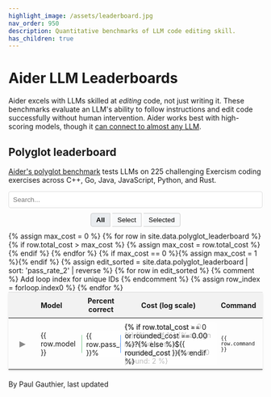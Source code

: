 ```yaml
---
highlight_image: /assets/leaderboard.jpg
nav_order: 950
description: Quantitative benchmarks of LLM code editing skill.
has_children: true
---
```



# Aider LLM Leaderboards

Aider excels with LLMs skilled at *editing* code, not just writing it.
These benchmarks evaluate an LLM's ability to follow instructions and edit code successfully without
human intervention.
Aider works best with high-scoring models, though it [can connect to almost any LLM](/docs/llms.html).


## Polyglot leaderboard

[Aider's polyglot benchmark](https://aider.chat/2024/12/21/polyglot.html#the-polyglot-benchmark) tests LLMs on 225 challenging Exercism coding exercises across C++, Go, Java, JavaScript, Python, and Rust.

<input type="text" id="editSearchInput" placeholder="Search..." style="width: 100%; max-width: 800px; margin: 10px auto; padding: 8px; display: block; border: 1px solid #ddd; border-radius: 4px;">

<div id="view-mode-toggle" style="margin-bottom: 10px; text-align: center;">
  <button data-mode="all" class="mode-button active">All</button>
  <button data-mode="select" class="mode-button">Select</button>
  <button data-mode="selected" class="mode-button">Selected</button>
  <button id="clear-selection-button" style="display: none; margin-left: 10px;">Clear Selection</button>
</div>

<table style="width: 100%; max-width: 800px; margin: auto; border-collapse: collapse; box-shadow: 0 2px 4px rgba(0,0,0,0.1); font-size: 14px;">
  <thead style="background-color: #f2f2f2;">
    <tr>
      <th style="padding: 8px; width: 40px;"></th> <!-- Toggle/Select column -->
      <th style="padding: 8px; text-align: left;">Model</th>
      <th style="padding: 8px; text-align: center;">Percent correct</th>
      <th style="padding: 8px; text-align: center;">Cost (log scale)</th>
      <th style="padding: 8px; text-align: left;">Command</th>
    </tr>
  </thead>
  <tbody>
    {% assign max_cost = 0 %}
    {% for row in site.data.polyglot_leaderboard %}
      {% if row.total_cost > max_cost %}
        {% assign max_cost = row.total_cost %}
      {% endif %}
    {% endfor %}
    {% if max_cost == 0 %}{% assign max_cost = 1 %}{% endif %}
    {% assign edit_sorted = site.data.polyglot_leaderboard | sort: 'pass_rate_2' | reverse %}
    {% for row in edit_sorted %} {% comment %} Add loop index for unique IDs {% endcomment %}
      {% assign row_index = forloop.index0 %}
      <tr id="main-row-{{ row_index }}">
        <td style="padding: 8px; text-align: center; vertical-align: middle;">
          <button class="toggle-details" data-target="details-{{ row_index }}" style="background: none; border: none; cursor: pointer; font-size: 16px; padding: 0; vertical-align: middle;">▶</button>
          <input type="checkbox" class="row-selector" data-row-index="{{ row_index }}" style="display: none; cursor: pointer; vertical-align: middle;">
        </td>
        <td style="padding: 8px;"><span>{{ row.model }}</span></td>
        <td class="bar-cell">
          <div class="bar-viz" style="width: {{ row.pass_rate_2 }}%; background-color: rgba(40, 167, 69, 0.3); border-right: 1px solid rgba(40, 167, 69, 0.5);"></div>
          <span>{{ row.pass_rate_2 }}%</span>
        </td>
        <td class="bar-cell cost-bar-cell">
          {% if row.total_cost > 0 %}
          <div class="bar-viz cost-bar" data-cost="{{ row.total_cost }}" data-max-cost="{{ max_cost }}" style="width: 0%; background-color: rgba(13, 110, 253, 0.3); border-right: 1px solid rgba(13, 110, 253, 0.5);"></div>
          {% endif %}
          {% assign rounded_cost = row.total_cost | times: 1.0 | round: 2 %}
          <span>{% if row.total_cost == 0 or rounded_cost == 0.00 %}?{% else %}${{ rounded_cost }}{% endif %}</span>
        </td>
        <td style="padding: 8px;"><span><code>{{ row.command }}</code></span></td>
      </tr>
      <tr class="details-row" id="details-{{ row_index }}" style="display: none; background-color: #f9f9f9;">
        <td colspan="5" style="padding: 15px; border-bottom: 1px solid #ddd;">
          <ul style="margin: 0; padding-left: 20px; list-style: none; border-bottom: 1px solid #ddd;">
            {% for pair in row %}
              {% if pair[1] != "" and pair[1] != nil %}
                <li><strong>{{ pair[0] | replace: '_', ' ' | capitalize }}:</strong>
                  {% if pair[0] == 'command' %}<code>{{ pair[1] }}</code>{% else %}{{ pair[1] }}{% endif %}
                </li>
              {% endif %}
            {% endfor %}
          </ul>
        </td>
      </tr>
    {% endfor %}
  </tbody>
</table>

<style>
  tr.selected {
    color: #0056b3;
  }
  table {
    table-layout: fixed;
  }
  thead {
    border-top: 1px solid #ddd; /* Add top border to header */
  }
  td, th {
    border: none; /* Remove internal cell borders */
    word-wrap: break-word;
    overflow-wrap: break-word;
  }
  td:nth-child(5) { /* Command column */
    font-size: 12px; /* Keep font size adjustment for command column if desired, or remove */
  }

  /* Hide command column on mobile */
  @media screen and (max-width: 767px) {
    th:nth-child(5), td:nth-child(5) { /* Command column */
      display: none;
    }
  }
  .bar-cell {
    position: relative; /* Positioning context for the bar */
    padding: 8px;
    /* text-align: center; Removed */
    overflow: hidden; /* Prevent bar from overflowing cell boundaries if needed */
  }
  .cost-bar-cell {
    background-image: none; /* Remove default gradient for cost cells */
  }
  .percent-tick, .cost-tick {
    position: absolute;
    top: 50%;
    transform: translateY(10px);
    height: 8px; /* Short tick */
    width: 1px;
    background-color: rgba(170, 170, 170, 0.5); 
    z-index: 2; /* Above the bar but below the text */
  }
  .bar-viz {
    position: absolute;
    left: 0;
    top: 50%; /* Position at the middle of the cell */
    transform: translateY(-50%); /* Center the bar vertically */
    z-index: 1; /* Above background, below ticks and text */
    height: 36px;
    border-radius: 0 2px 2px 0; /* Slightly rounded end corners */
    /* Width and colors are set inline via style attribute */
  }
  .bar-cell span {
     position: absolute; /* Position relative to the cell */
     left: 5px; /* Position slightly inside the left edge */
     top: 50%; /* Center vertically */
     transform: translateY(-50%); /* Adjust vertical centering */
     z-index: 3; /* Ensure text is above everything else */
     background-color: rgba(255, 255, 255, 0.7); /* Semi-transparent white background */
     padding: 0 4px; /* Add padding around the text */
     border-radius: 3px; /* Rounded corners for the text background */
     font-size: 14px; /* Adjust font size for the numbers */
  }
  .toggle-details {
    color: #888; /* Make toggle symbol more subtle */
    transition: color 0.2s; /* Smooth transition on hover */
  }

  /* Style for the toggle buttons */
  #view-mode-toggle .mode-button {
    padding: 5px 10px;
    border: 1px solid #ccc;
    background-color: #f8f9fa;
    cursor: pointer;
  }
  #view-mode-toggle .mode-button:first-child {
    border-top-left-radius: 4px;
    border-bottom-left-radius: 4px;
  }
  /* Adjust last-of-type selector to account for the clear button potentially being the last */
  #view-mode-toggle .mode-button:nth-last-child(2) { /* Targets the 'Selected' button */
    border-top-right-radius: 4px;
    border-bottom-right-radius: 4px;
    border-left: none; /* If buttons are adjacent */
  }
  #view-mode-toggle .mode-button.active {
    background-color: #e9ecef;
    font-weight: bold;
  }
  #view-mode-toggle .mode-button:not(:first-child):not(.active) {
      border-left: none; /* Avoid double borders */
  }
  #clear-selection-button {
      padding: 5px 10px;
      border: 1px solid #ccc;
      background-color: #f8f9fa;
      cursor: pointer;
      border-radius: 4px;
  }


  /* Style for selected rows */
  tr.row-selected > td {
    background-color: #e7f3ff; /* Example light blue highlight */
  }

  /* Ensure checkbox is vertically aligned if needed */
  .row-selector {
    vertical-align: middle;
  }

  /* Hide rows not matching the filter */
  tr.hidden-by-mode {
      display: none !important; /* Use important to override other display styles if necessary */
  }
  tr.hidden-by-search {
      display: none !important;
  }

</style>

<script>
document.addEventListener('DOMContentLoaded', function() {
  let currentMode = 'all'; // 'all', 'select', 'selected'
  let selectedRows = new Set(); // Store indices of selected rows

  const modeToggleButtonContainer = document.getElementById('view-mode-toggle');
  const modeButtons = modeToggleButtonContainer.querySelectorAll('.mode-button');
  const clearSelectionButton = document.getElementById('clear-selection-button');
  const allMainRows = document.querySelectorAll('tr[id^="main-row-"]');
  const allDetailsRows = document.querySelectorAll('tr[id^="details-"]');
  const searchInput = document.getElementById('editSearchInput');

  function applySearchFilter() {
    const searchTerm = searchInput.value.toLowerCase();
    allMainRows.forEach(row => {
      const textContent = row.textContent.toLowerCase();
      const detailsRow = document.getElementById(row.id.replace('main-row-', 'details-'));
      const matchesSearch = textContent.includes(searchTerm);

      if (matchesSearch) {
        row.classList.remove('hidden-by-search');
        if (detailsRow) detailsRow.classList.remove('hidden-by-search');
      } else {
        row.classList.add('hidden-by-search');
        if (detailsRow) detailsRow.classList.add('hidden-by-search');
      }
    });
    // After applying search filter, re-apply view mode filter
    updateTableView(currentMode);
  }


  function updateTableView(mode) {
    currentMode = mode; // Update global state

    // Update button active states
    modeButtons.forEach(btn => {
      if (btn.dataset.mode === mode) {
        btn.classList.add('active');
      } else {
        btn.classList.remove('active');
      }
    });

    // Show/hide clear selection button
    clearSelectionButton.style.display = (mode === 'select' || mode === 'selected') && selectedRows.size > 0 ? 'inline-block' : 'none';

    allMainRows.forEach(row => {
      const rowIndex = row.querySelector('.row-selector')?.dataset.rowIndex;
      const toggleButton = row.querySelector('.toggle-details');
      const selectorCheckbox = row.querySelector('.row-selector');
      const detailsRow = document.getElementById(`details-${rowIndex}`);
      const isSelected = selectedRows.has(rowIndex);

      // Reset visibility classes before applying mode logic
      row.classList.remove('hidden-by-mode');
      if (detailsRow) detailsRow.classList.remove('hidden-by-mode');

      // Apply mode-specific logic
      switch (mode) {
        case 'all':
          toggleButton.style.display = 'inline-block';
          selectorCheckbox.style.display = 'none';
          row.classList.toggle('row-selected', isSelected); // Keep visual selection indication
          // Hide details row unless it was explicitly opened (handled by toggle listener)
          if (detailsRow && toggleButton.textContent === '▶') {
              detailsRow.style.display = 'none';
          }
          break;
        case 'select':
          toggleButton.style.display = 'none';
          selectorCheckbox.style.display = 'inline-block';
          selectorCheckbox.checked = isSelected;
          row.classList.toggle('row-selected', isSelected);
          // Always hide details row in select mode
          if (detailsRow) detailsRow.style.display = 'none';
          break;
        case 'selected':
          toggleButton.style.display = 'inline-block';
          selectorCheckbox.style.display = 'none';
          if (isSelected) {
            row.classList.add('row-selected'); // Ensure selected class is present
            // Hide details row unless it was explicitly opened
             if (detailsRow && toggleButton.textContent === '▶') {
                detailsRow.style.display = 'none';
            }
          } else {
            row.classList.add('hidden-by-mode');
            row.classList.remove('row-selected'); // Remove selection class if not selected
            if (detailsRow) detailsRow.classList.add('hidden-by-mode'); // Hide details too
          }
          break;
      }

      // Ensure rows hidden by search remain hidden regardless of mode
      if (row.classList.contains('hidden-by-search')) {
          row.style.display = 'none';
          if (detailsRow) detailsRow.style.display = 'none';
      } else if (!row.classList.contains('hidden-by-mode')) {
          // Make row visible if not hidden by search or mode
          row.style.display = ''; // Or 'table-row' if needed, but '' usually works
      } else {
          // Row is hidden by mode, ensure it's hidden
          row.style.display = 'none';
          if (detailsRow) detailsRow.style.display = 'none';
      }


    });
  }


  // --- Existing Initializations ---
  // Add percentage ticks
  const percentCells = document.querySelectorAll('.bar-cell:not(.cost-bar-cell)');
  percentCells.forEach(cell => {
    // Add ticks at 0%, 10%, 20%, ..., 100%
    for (let i = 0; i <= 100; i += 10) {
      const tick = document.createElement('div');
      tick.className = 'percent-tick';
      tick.style.left = `${i}%`;
      cell.appendChild(tick);
    }
  });

  // Process cost bars
  const costBars = document.querySelectorAll('.cost-bar');
  costBars.forEach(bar => {
    const cost = parseFloat(bar.dataset.cost);
    const maxCost = parseFloat(bar.dataset.maxCost);
 
    if (cost > 0 && maxCost > 0) {
      // Use log10(1 + x) for scaling. Adding 1 handles potential cost=0 and gives non-zero logs for cost > 0.
      const logCost = Math.log10(1 + cost);
      const logMaxCost = Math.log10(1 + maxCost);
 
      if (logMaxCost > 0) {
        // Calculate percentage relative to the log of max cost
        const percent = (logCost / logMaxCost) * 100;
        // Clamp percentage between 0 and 100
        bar.style.width = Math.max(0, Math.min(100, percent)) + '%';
      } else {
        // Handle edge case where maxCost is 0 (so logMaxCost is 0)
        // If maxCost is 0, cost must also be 0, handled below.
        // If maxCost > 0 but logMaxCost <= 0 (e.g., maxCost is very small), set width relative to cost?
        // For simplicity, setting to 0 if logMaxCost isn't positive.
        bar.style.width = '0%';
      }
    } else {
      // Set width to 0 if cost is 0 or negative
      bar.style.width = '0%';
    }
  });

  // Calculate and add cost ticks dynamically
  const costCells = document.querySelectorAll('.cost-bar-cell');
  if (costCells.length > 0) {
    // Find the max cost from the first available cost bar's data attribute
    const firstCostBar = document.querySelector('.cost-bar');
    const maxCost = parseFloat(firstCostBar?.dataset.maxCost || '1'); // Use 1 as fallback

    if (maxCost > 0) {
      const logMaxCost = Math.log10(1 + maxCost);

      if (logMaxCost > 0) { // Ensure logMaxCost is positive to avoid division by zero or negative results
        const tickValues = [];
        // Generate ticks starting at $0, then $10, $20, $30... up to maxCost
        tickValues.push(0); // Add tick at base (0 position)
        for (let tickCost = 10; tickCost <= maxCost; tickCost += 10) {
          tickValues.push(tickCost);
        }

        // Calculate percentage positions for each tick on the log scale
        const tickPercentages = tickValues.map(tickCost => {
          const logTickCost = Math.log10(1 + tickCost);
          return (logTickCost / logMaxCost) * 100;
        });

        // Add tick divs to each cost cell
        costCells.forEach(cell => {
          const costBar = cell.querySelector('.cost-bar');
          // Use optional chaining and provide '0' as fallback if costBar or dataset.cost is missing
          const cost = parseFloat(costBar?.dataset?.cost || '0');

          // Only add ticks if the cost is actually greater than 0
          if (cost > 0) {
            // Clear existing ticks if any (e.g., during updates, though not strictly needed here)
            // cell.querySelectorAll('.cost-tick').forEach(t => t.remove());

            tickPercentages.forEach(percent => {
              // Ensure percentage is within valid range
              if (percent >= 0 && percent <= 100) {
                const tick = document.createElement('div');
                tick.className = 'cost-tick';
                tick.style.left = `${percent}%`;
                cell.appendChild(tick);
              }
            });
          }
        });
      }
    }
  }

  // Add toggle functionality for details
  const toggleButtons = document.querySelectorAll('.toggle-details');
  toggleButtons.forEach(button => {
    button.addEventListener('click', function() {
      const targetId = this.getAttribute('data-target');
      const targetRow = document.getElementById(targetId);
      if (targetRow) {
        const isVisible = targetRow.style.display !== 'none';
        targetRow.style.display = isVisible ? 'none' : 'table-row';
        this.textContent = isVisible ? '▶' : '▼'; // Use Unicode triangles
      }
    });
  });

});
</script>
 
<p class="post-date" style="margin-top: 20px;">
By Paul Gauthier,
last updated
<!--[[[cog
import subprocess
import datetime

files = [
    'aider/website/docs/leaderboards/index.md',
    'aider/website/_data/polyglot_leaderboard.yml',
]

def get_last_modified_date(file):
    result = subprocess.run(['git', 'log', '-1', '--format=%ct', file], capture_output=True, text=True)
    if result.returncode == 0:
        timestamp = int(result.stdout.strip())
        return datetime.datetime.fromtimestamp(timestamp)
    return datetime.datetime.min

mod_dates = [get_last_modified_date(file) for file in files]
latest_mod_date = max(mod_dates)
cog.out(f"{latest_mod_date.strftime('%B %d, %Y.')}")
]]]-->
April 12, 2025.
<!--[[[end]]]-->
</p>
